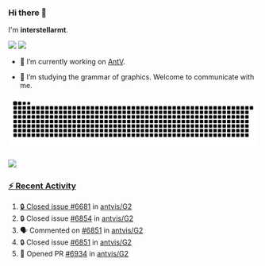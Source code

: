 ### Hi there 👋

I'm **interstellarmt**.

[![](https://img.shields.io/endpoint?url=https://awards.antv.vision/interstellarmt-g2-contributor.json)](https://github.com/antvis/g2)
[![](https://img.shields.io/endpoint?url=https://awards.antv.vision/interstellarmt-gpt-vis-contributor.json)](https://github.com/antvis/gpt-vis)

- 🔭 I’m currently working on [AntV](https://github.com/antvis).

- 📖 I’m studying the grammar of graphics. Welcome to communicate with me.

![](https://raw.githubusercontent.com/interstellarmt/interstellarmt/refs/heads/output/github-contribution-grid-snake.svg)
<div>
  <a href="https://github.com/interstellarmt">
  <img height="180em" src="https://github-readme-stats-eight-theta.vercel.app/api?username=interstellarmt&show_icons=true&include_all_commits=true&count_private=true&theme=tokyonight"/>
</div>
    
### :zap: Recent Activity

<!--START_SECTION:activity-->
1. 🔒 Closed issue [#6681](https://github.com/antvis/G2/issues/6681) in [antvis/G2](https://github.com/antvis/G2)
2. 🔒 Closed issue [#6854](https://github.com/antvis/G2/issues/6854) in [antvis/G2](https://github.com/antvis/G2)
3. 🗣 Commented on [#6851](https://github.com/antvis/G2/issues/6851#issuecomment-2911799220) in [antvis/G2](https://github.com/antvis/G2)
4. 🔒 Closed issue [#6851](https://github.com/antvis/G2/issues/6851) in [antvis/G2](https://github.com/antvis/G2)
5. 💪 Opened PR [#6934](https://github.com/antvis/G2/pull/6934) in [antvis/G2](https://github.com/antvis/G2)
<!--END_SECTION:activity-->

